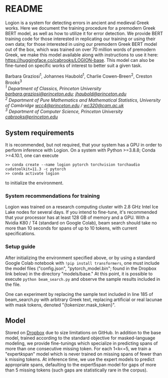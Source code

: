 # README

Logion is a system for detecting errors in ancient and medieval Greek works. 
Here we document the training procedure for a premodern Greek BERT model, as well as how to utilize it for error detection. We provide BERT training code for those interested in replicating our training or using their own data; for those interested in using our premodern Greek BERT model out of the box, which was trained on over 70 million words of premodern Greek, we make this model available along with instructions to use it here: https://huggingface.co/cabrooks/LOGION-base. This model can also be fine-tuned on specific works of interest to better suit a given task. 

Barbara Graziosi<sup>1</sup>, Johannes Haubold<sup>1</sup>, Charlie Cowen-Breen<sup>2</sup>, Creston Brooks<sup>3</sup>
<i><br>
<sup>1</sup> Department of Classics, Princeton University [barbara.graziosi@princeton.edu](mailto:barbara.graziosi@princeton.edu); [jhaubold@princeton.edu](mailto:jhaubold@princeton.edu) <br>
<sup>2</sup> Department of Pure Mathematics and Mathematical Statistics, University of Cambridge [wcc4@princeton.edu](mailto:wcc4@princeton.edu) / [wc320@cam.ac.uk](mailto:wc320@cam.ac.uk)<br>
<sup>3</sup> Department of Computer Science, Princeton University [cabrooks@princeton.edu](mailto:cabrooks@princeton.edu)
</i>
<br>

## System requirements

It is recommended, but not required, that your system has a GPU in order to perform inference with Logion. On a system with Python >=3.8.8;
Conda >=4.10.1, one can execute<br/>
```
>> conda create --name logion pytorch torchvision torchaudio cudatoolkit=11.3 -c pytorch
>> conda activate logion
```
to initialize the environment. 

### System recommendations for training
Logion was trained on a research computing cluster with 2.8 GHz Intel Ice Lake nodes for several days. If you intend to fine-tune, it's recommended that your processor has at least 128 GB of memory and a GPU. With a Nvidia K80 / T4 (standard on Google Colab), beam search should take no more than 10 seconds for spans of up to 10 tokens, with current specifications.

### Setup guide
After initializing the environment specified above, or by using a standard Google Colab notebook with `!pip install transformers`, one must include the model files ("config.json", "pytorch_model.bin"; found in the Dropbox link below) in the directory "models/base." At this point, it is possible to execute `python beam_search.py` and observe the sample results included in the file.

One can experiment by replacing the sample text included in line 185 of beam_search.py with arbitrary Greek text, replacing artificial or real lacunae with mask tokens, denoted "{tokenizer.mask_token}".

## Model

Stored on [Dropbox](https://www.dropbox.com/sh/x8lsd6la7meq4xk/AABb8tqHPTT1KHYvLvKLeaEta?dl=0) due to size limitations on GitHub. 
In addition to the base model, trained according to the standard objective for masked-language modeling, we provide fine-tunings which specialize
in predicting spans of more than one consecutive missing token. For each 1<k<=5, we train a "expert<i>k</i>span" model which is never trained on missing spans of fewer than k missing tokens.
At inference time, we use the expert models to predict appropriate spans, defaulting to the expert5span model for gaps of more than 5 missing tokens (such gaps are statistically rare in the corpus).
